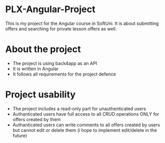 # PLX-Angular-Project
This is my project for the Angular course in SoftUni. It is about submitting offers and searching for private lesson offers as well.

# About the project
* The project is using back4app as an API
* It is written in Angular
* It follows all requirements for the project defence

# Project usability
* The project includes a read-only part for unauthenticated users
* Authanticated users have full access to all CRUD operations ONLY for offers created by them
* Authanticated users can write comments to all offers created by users but cannot edit or delete them (i hope to implement edit/delete in the future)
